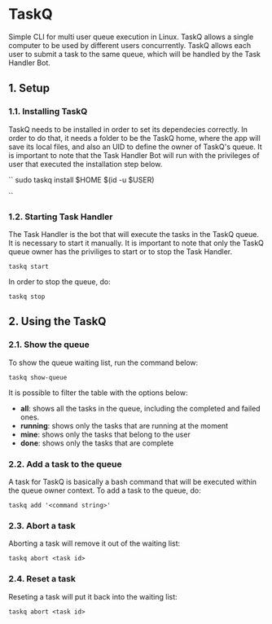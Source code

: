 # TaskQ

Simple CLI for multi user queue execution in Linux. TaskQ allows a single computer
to be used by different users concurrently. TaskQ allows each user to submit a
task to the same queue, which will be handled by the Task Handler Bot.

## 1. Setup

### 1.1. Installing TaskQ

TaskQ needs to be installed in order to set its dependecies correctly.
In order to do that, it needs a folder to be the TaskQ home, where the app
will save its local files, and also an UID to define
the owner of TaskQ's queue. It is important to note that the Task Handler Bot
will run with the privileges of user that executed the installation step below.

``
sudo taskq install $HOME $(id -u $USER)

``

### 1.2. Starting Task Handler

The Task Handler is the bot that will execute the tasks in the TaskQ queue.
It is necessary to start it manually. It is important to note that only the
TaskQ queue owner has the priviliges to start or to stop the Task Handler.

``
taskq start
``

In order to stop the queue, do:

``
taskq stop
``

## 2. Using the TaskQ


### 2.1. Show the queue

To show the queue waiting list, run the command below:

``
taskq show-queue
``

It is possible to filter the table with the options below:
- **all**: shows all the tasks in the queue, including the completed and failed ones.
- **running**: shows only the tasks that are running at the moment
- **mine**: shows only the tasks that belong to the user
- **done**: shows only the tasks that are complete


### 2.2. Add a task to the queue

A task for TaskQ is basically a bash command that will be executed within the
queue owner context. To add a task to the queue, do:

``
taskq add '<command string>'
``

### 2.3. Abort a task

Aborting a task will remove it out of the waiting list:

``
taskq abort <task id>
``

### 2.4. Reset a task

Reseting a task will put it back into the waiting list:

``
taskq abort <task id>
``
